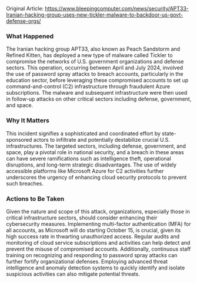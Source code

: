 Original Article: https://www.bleepingcomputer.com/news/security/APT33-Iranian-hacking-group-uses-new-tickler-malware-to-backdoor-us-govt-defense-orgs/

### What Happened

The Iranian hacking group APT33, also known as Peach Sandstorm and Refined Kitten, has deployed a new type of malware called Tickler to compromise the networks of U.S. government organizations and defense sectors. This operation, occurring between April and July 2024, involved the use of password spray attacks to breach accounts, particularly in the education sector, before leveraging these compromised accounts to set up command-and-control (C2) infrastructure through fraudulent Azure subscriptions. The malware and subsequent infrastructure were then used in follow-up attacks on other critical sectors including defense, government, and space.

### Why It Matters

This incident signifies a sophisticated and coordinated effort by state-sponsored actors to infiltrate and potentially destabilize crucial U.S. infrastructures. The targeted sectors, including defense, government, and space, play a pivotal role in national security, and a breach in these areas can have severe ramifications such as intelligence theft, operational disruptions, and long-term strategic disadvantages. The use of widely accessible platforms like Microsoft Azure for C2 activities further underscores the urgency of enhancing cloud security protocols to prevent such breaches.

### Actions to Be Taken

Given the nature and scope of this attack, organizations, especially those in critical infrastructure sectors, should consider enhancing their cybersecurity measures. Implementing multi-factor authentication (MFA) for all accounts, as Microsoft will do starting October 15, is crucial, given its high success rate in thwarting unauthorized access. Regular audits and monitoring of cloud service subscriptions and activities can help detect and prevent the misuse of compromised accounts. Additionally, continuous staff training on recognizing and responding to password spray attacks can further fortify organizational defenses. Employing advanced threat intelligence and anomaly detection systems to quickly identify and isolate suspicious activities can also mitigate potential threats.
